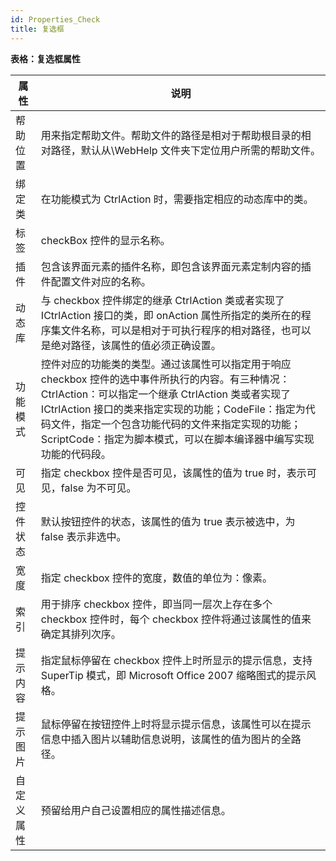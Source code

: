 ```yaml
---
id: Properties_Check
title: 复选框
---
```

**表格：复选框属性**

属性 | 说明  
---|---  
帮助位置 | 用来指定帮助文件。帮助文件的路径是相对于帮助根目录的相对路径，默认从\WebHelp 文件夹下定位用户所需的帮助文件。  
绑定类 | 在功能模式为 CtrlAction 时，需要指定相应的动态库中的类。  
标签 | checkBox 控件的显示名称。  
插件 | 包含该界面元素的插件名称，即包含该界面元素定制内容的插件配置文件对应的名称。  
动态库 | 与 checkbox 控件绑定的继承 CtrlAction 类或者实现了 ICtrlAction 接口的类，即 onAction 属性所指定的类所在的程序集文件名称，可以是相对于可执行程序的相对路径，也可以是绝对路径，该属性的值必须正确设置。  
功能模式 | 控件对应的功能类的类型。通过该属性可以指定用于响应 checkbox 控件的选中事件所执行的内容。有三种情况：CtrlAction：可以指定一个继承 CtrlAction 类或者实现了 ICtrlAction 接口的类来指定实现的功能；CodeFile：指定为代码文件，指定一个包含功能代码的文件来指定实现的功能；ScriptCode：指定为脚本模式，可以在脚本编译器中编写实现功能的代码段。  
可见 | 指定 checkbox 控件是否可见，该属性的值为 true 时，表示可见，false 为不可见。  
控件状态 | 默认按钮控件的状态，该属性的值为 true 表示被选中，为 false 表示非选中。  
宽度 | 指定 checkbox 控件的宽度，数值的单位为：像素。  
索引 | 用于排序 checkbox 控件，即当同一层次上存在多个 checkbox 控件时，每个 checkbox 控件将通过该属性的值来确定其排列次序。  
提示内容 | 指定鼠标停留在 checkbox 控件上时所显示的提示信息，支持 SuperTip 模式，即 Microsoft Office 2007 缩略图式的提示风格。  
提示图片 | 鼠标停留在按钮控件上时将显示提示信息，该属性可以在提示信息中插入图片以辅助信息说明，该属性的值为图片的全路径。  
自定义属性 | 预留给用户自己设置相应的属性描述信息。  

